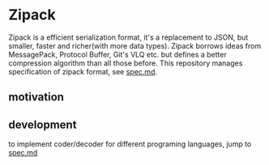# Zipack

Zipack is a efficient serialization format, it's a replacement to JSON, but smaller, faster and richer(with more data types). Zipack borrows ideas from MessagePack, Protocol Buffer, Git's VLQ etc. but defines a better compression algorithm than all those before. This repository manages specification of zipack format, see [spec.md](./documents/spec.md).

## motivation



## development

to implement coder/decoder for different programing languages, jump to [spec.md](documents/spec.md)
